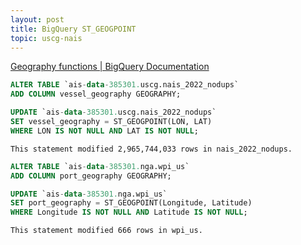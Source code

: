 ```yaml
---
layout: post
title: BigQuery ST_GEOGPOINT
topic: uscg-nais
---
```


[Geography functions \| BigQuery Documentation](https://cloud.google.com/bigquery/docs/reference/standard-sql/geography_functions)

```sql
ALTER TABLE `ais-data-385301.uscg.nais_2022_nodups`
ADD COLUMN vessel_geography GEOGRAPHY;

UPDATE `ais-data-385301.uscg.nais_2022_nodups`
SET vessel_geography = ST_GEOGPOINT(LON, LAT)
WHERE LON IS NOT NULL AND LAT IS NOT NULL;
```

`This statement modified 2,965,744,033 rows in nais_2022_nodups.`

```sql
ALTER TABLE `ais-data-385301.nga.wpi_us`
ADD COLUMN port_geography GEOGRAPHY;

UPDATE `ais-data-385301.nga.wpi_us`
SET port_geography = ST_GEOGPOINT(Longitude, Latitude)
WHERE Longitude IS NOT NULL AND Latitude IS NOT NULL;
```

`This statement modified 666 rows in wpi_us.`
